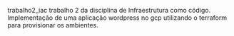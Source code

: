 trabalho2_iac
trabalho 2 da disciplina de Infraestrutura como código. Implementação de uma aplicação wordpress no gcp utilizando o terraform para provisionar os ambientes.
